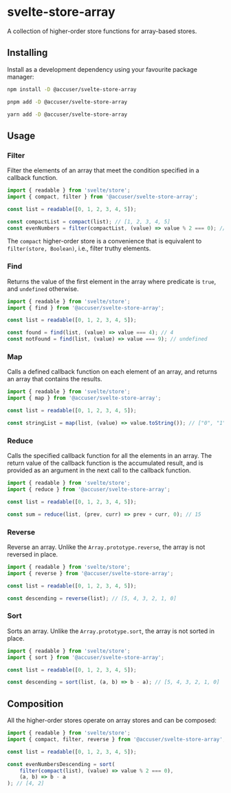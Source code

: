 # svelte-store-array

A collection of higher-order store functions for array-based stores.

## Installing

Install as a development dependency using your favourite package manager:

```bash
npm install -D @accuser/svelte-store-array

pnpm add -D @accuser/svelte-store-array

yarn add -D @accuser/svelte-store-array
```

## Usage

### Filter

Filter the elements of an array that meet the condition specified in a callback
function.

```js
import { readable } from 'svelte/store';
import { compact, filter } from '@accuser/svelte-store-array';

const list = readable([0, 1, 2, 3, 4, 5]);

const compactList = compact(list); // [1, 2, 3, 4, 5]
const evenNumbers = filter(compactList, (value) => value % 2 === 0); // [2, 4]
```

The `compact` higher-order store is a convenience that is equivalent to
`filter(store, Boolean)`, i.e., filter truthy elements.

### Find

Returns the value of the first element in the array where predicate is `true`,
and `undefined` otherwise.

```js
import { readable } from 'svelte/store';
import { find } from '@accuser/svelte-store-array';

const list = readable([0, 1, 2, 3, 4, 5]);

const found = find(list, (value) => value === 4); // 4
const notFound = find(list, (value) => value === 9); // undefined
```

### Map

Calls a defined callback function on each element of an array, and returns an array that contains the results.

```js
import { readable } from 'svelte/store';
import { map } from '@accuser/svelte-store-array';

const list = readable([0, 1, 2, 3, 4, 5]);

const stringList = map(list, (value) => value.toString()); // ["0", "1", "2", "3", "4", "5"]
```

### Reduce

Calls the specified callback function for all the elements in an array. The
return value of the callback function is the accumulated result, and is
provided as an argument in the next call to the callback function.

```js
import { readable } from 'svelte/store';
import { reduce } from '@accuser/svelte-store-array';

const list = readable([0, 1, 2, 3, 4, 5]);

const sum = reduce(list, (prev, curr) => prev + curr, 0); // 15
```

### Reverse

Reverse an array. Unlike the `Array.prototype.reverse`, the array is not reversed in place.

```js
import { readable } from 'svelte/store';
import { reverse } from '@accuser/svelte-store-array';

const list = readable([0, 1, 2, 3, 4, 5]);

const descending = reverse(list); // [5, 4, 3, 2, 1, 0]
```

### Sort

Sorts an array. Unlike the `Array.prototype.sort`, the array is not sorted in place.

```js
import { readable } from 'svelte/store';
import { sort } from '@accuser/svelte-store-array';

const list = readable([0, 1, 2, 3, 4, 5]);

const descending = sort(list, (a, b) => b - a); // [5, 4, 3, 2, 1, 0]
```

## Composition

All the higher-order stores operate on array stores and can be composed:

```js
import { readable } from 'svelte/store';
import { compact, filter, reverse } from '@accuser/svelte-store-array';

const list = readable([0, 1, 2, 3, 4, 5]);

const evenNumbersDescending = sort(
	filter(compact(list), (value) => value % 2 === 0),
	(a, b) => b - a
); // [4, 2]
```
